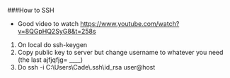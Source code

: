 ###How to SSH

- Good video to watch https://www.youtube.com/watch?v=8QGpHQ2SyG8&t=258s

1. On local do ssh-keygen
2. Copy public key to server but change username to whatever you need (the last ajfjqfjg= ____)
3. Do ssh -i C:\\Users\\Cade\\.ssh\\id_rsa user@host
